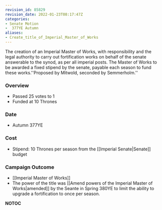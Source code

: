 ```yaml
---
revision_id: 85829
revision_date: 2022-01-23T08:17:47Z
categories:
- Senate Motion
-  377YE Autumn
aliases:
- Create_title_of_Imperial_Master_of_Works
---
```


The creation of an Imperial Master of Works, with responsibility and the legal authority to carry out fortification works on behalf of the senate answerable to the synod, as per all imperial posts. The Master of Works to be awarded a fixed stipend by the senate, payable each season to fund these works.''Proposed by Mitwold, seconded by Semmerholm.''

### Overview
* Passed 25 votes to 1
* Funded at 10 Thrones

### Date
* Autumn 377YE

### Cost
* Stipend: 10 Thrones per season from the [[Imperial Senate|Senate]] budget

### Campaign Outcome
* [[Imperial Master of Works]]
* The power of the title was [[Amend powers of the Imperial Master of Works|amended]] by the Seante in Spring 380YE to limit the ability to upgrade a fortification to once per season.



__NOTOC__